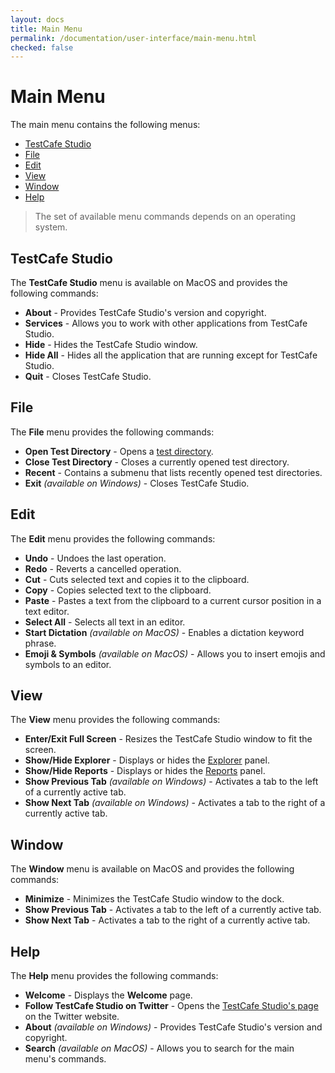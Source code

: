```yaml
---
layout: docs
title: Main Menu
permalink: /documentation/user-interface/main-menu.html
checked: false
---
```

# Main Menu

The main menu contains the following menus:

* [TestCafe Studio](#testcafe-studio)
* [File](#file)
* [Edit](#edit)
* [View](#view)
* [Window](#window)
* [Help](#help)

> The set of available menu commands depends on an operating system.

## TestCafe Studio

The **TestCafe Studio** menu is available on MacOS and provides the following commands:

* **About** - Provides TestCafe Studio's version and copyright.
* **Services** - Allows you to work with other applications from TestCafe Studio.
* **Hide** - Hides the TestCafe Studio window.
* **Hide All** - Hides all the application that are running except for TestCafe Studio.
* **Quit** - Closes TestCafe Studio.

## File

The **File** menu provides the following commands:

* **Open Test Directory** - Opens a [test directory](../guides/organize-tests.md#test-directory).
* **Close Test Directory** - Closes a currently opened test directory.
* **Recent** - Contains a submenu that lists recently opened test directories.
* **Exit** *(available on Windows)* - Closes TestCafe Studio.

## Edit

The **Edit** menu provides the following commands:

* **Undo** - Undoes the last operation.
* **Redo** - Reverts a cancelled operation.
* **Cut** - Cuts selected text and copies it to the clipboard.
* **Copy** - Copies selected text to the clipboard.
* **Paste** - Pastes a text from the clipboard to a current cursor position in a text editor.
* **Select All** - Selects all text in an editor.
* **Start Dictation** *(available on MacOS)* - Enables a dictation keyword phrase.
* **Emoji & Symbols** *(available on MacOS)* - Allows you to insert emojis and symbols to an editor.

## View

The **View** menu provides the following commands:

* **Enter/Exit Full Screen** - Resizes the TestCafe Studio window to fit the screen.
* **Show/Hide Explorer** - Displays or hides the [Explorer](explorer-panel.md) panel.
* **Show/Hide Reports** - Displays or hides the [Reports](reports-panel.md) panel.
* **Show Previous Tab** *(available on Windows)* - Activates a tab to the left of a currently active tab.
* **Show Next Tab** *(available on Windows)* - Activates a tab to the right of a currently active tab.

## Window

The **Window** menu is available on MacOS and provides the following commands:

* **Minimize** - Minimizes the TestCafe Studio window to the dock.
* **Show Previous Tab** - Activates a tab to the left of a currently active tab.
* **Show Next Tab** - Activates a tab to the right of a currently active tab.

## Help

The **Help** menu provides the following commands:

* **Welcome** - Displays the **Welcome** page.
* **Follow TestCafe Studio on Twitter** - Opens the [TestCafe Studio's page](https://twitter.com/TestCafeStudio) on the Twitter website.
* **About** *(available on Windows)* - Provides TestCafe Studio's version and copyright.
* **Search** *(available on MacOS)* - Allows you to search for the main menu's commands.
